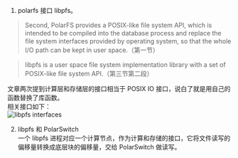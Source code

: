 1. polarfs 接口 libpfs。
> Second, PolarFS provides a POSIX-like ﬁle system API, which is intended to be compiled into the database process and replace the ﬁle system interfaces provided by operating system, so that the whole I/O path can be kept in user space.（第一节）

> libpfs is a user space ﬁle system implementation library with a set of POSIX-like ﬁle system API.（第三节第二段）

文章两次提到计算层和存储层的接口相当于 POSIX IO 接口，说白了就是用自己的函数替换了库函数。  
相关接口如下：  
![libpfs interfaces](https://note.youdao.com/yws/api/personal/file/C8448A147EE34994A91DDB0E052E6424?method=download&shareKey=980cabdc58f47630d4f270ce9de337d1)


2. libpfs 和 PolarSwitch  
一个 libpfs 进程对应一个计算节点，作为计算和存储的接口，它将文件读写的偏移量转换成底层块的偏移量，交给 PolarSwitch 做读写。
